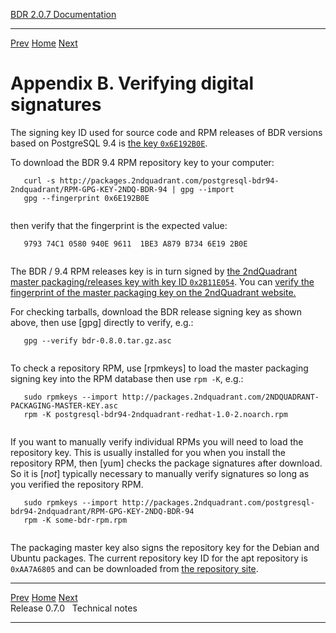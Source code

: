   [BDR 2.0.7 Documentation](README.md)                                                            
  --------------------------------------------------------- ----------------------------------- -- ---------------------------------------------------------
  [Prev](release-0.7.md "Release 0.7.0")   [Home](README.md)        [Next](technotes.md "Technical notes")  


# Appendix B. Verifying digital signatures

The signing key ID used for source code and RPM releases of BDR versions
based on PostgreSQL 9.4 is [the key
`0x6E192B0E`](http://packages.2ndquadrant.com/postgresql-bdr94-2ndquadrant/RPM-GPG-KEY-2NDQ-BDR-94).

To download the BDR 9.4 RPM repository key to your computer:

``` PROGRAMLISTING
   curl -s http://packages.2ndquadrant.com/postgresql-bdr94-2ndquadrant/RPM-GPG-KEY-2NDQ-BDR-94 | gpg --import
   gpg --fingerprint 0x6E192B0E
  
```

then verify that the fingerprint is the expected value:

``` PROGRAMLISTING
   9793 74C1 0580 940E 9611  1BE3 A879 B734 6E19 2B0E
  
```

The BDR / 9.4 RPM releases key is in turn signed by [the 2ndQuadrant
master packaging/releases key with key ID
`0x2B11E054`](http://packages.2ndquadrant.com/2NDQUADRANT-PACKAGING-MASTER-KEY.asc).
You can [verify the fingerprint of the master packaging key on the
2ndQuadrant
website.](http://2ndquadrant.com/signing-keys)

For checking tarballs, download the BDR release signing key as shown
above, then use [gpg] directly to verify, e.g.:

``` PROGRAMLISTING
   gpg --verify bdr-0.8.0.tar.gz.asc
  
```

To check a repository RPM, use [rpmkeys] to load the
master packaging signing key into the RPM database then use
`rpm -K`, e.g.:

``` PROGRAMLISTING
   sudo rpmkeys --import http://packages.2ndquadrant.com/2NDQUADRANT-PACKAGING-MASTER-KEY.asc
   rpm -K postgresql-bdr94-2ndquadrant-redhat-1.0-2.noarch.rpm
  
```

If you want to manually verify individual RPMs you will need to load the
repository key. This is usually installed for you when you install the
repository RPM, then [yum] checks the package signatures
after download. So it is [*not*] typically necessary to
manually verify signatures so long as you verified the repository RPM.

``` PROGRAMLISTING
   sudo rpmkeys --import http://packages.2ndquadrant.com/postgresql-bdr94-2ndquadrant/RPM-GPG-KEY-2NDQ-BDR-94
   rpm -K some-bdr-rpm.rpm
  
```

The packaging master key also signs the repository key for the Debian
and Ubuntu packages. The current repository key ID for the apt
repository is `0xAA7A6805` and can be downloaded from [the
repository
site](http://packages.2ndquadrant.com/bdr/apt/AA7A6805.asc).



  ----------------------------------------- ----------------------------------- ---------------------------------------
  [Prev](release-0.7.md)    [Home](README.md)    [Next](technotes.md)  
  Release 0.7.0                                                                                         Technical notes
  ----------------------------------------- ----------------------------------- ---------------------------------------
